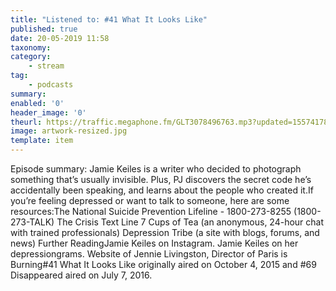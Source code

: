 ```yaml
---
title: "Listened to: #41 What It Looks Like"
published: true
date: 20-05-2019 11:58
taxonomy:
category:
	- stream
tag:
	- podcasts
summary:
enabled: '0'
header_image: '0'
theurl: https://traffic.megaphone.fm/GLT3078496763.mp3?updated=1557417824
image: artwork-resized.jpg
template: item
---
```

 
Episode summary: Jamie Keiles is a writer who decided to photograph something that’s usually invisible. Plus, PJ discovers the secret code he’s accidentally been speaking, and learns about the people who created it.If you’re feeling depressed or want to talk to someone, here are some resources:The National Suicide Prevention Lifeline - 1800-273-8255 (1800-273-TALK) The Crisis Text Line 7 Cups of Tea (an anonymous, 24-hour chat with trained professionals) Depression Tribe (a site with blogs, forums, and news) Further ReadingJamie Keiles on Instagram. Jamie Keiles on her depressiongrams. Website of Jennie Livingston, Director of Paris is Burning#41 What It Looks Like originally aired on October 4, 2015 and #69 Disappeared aired on July 7, 2016.
